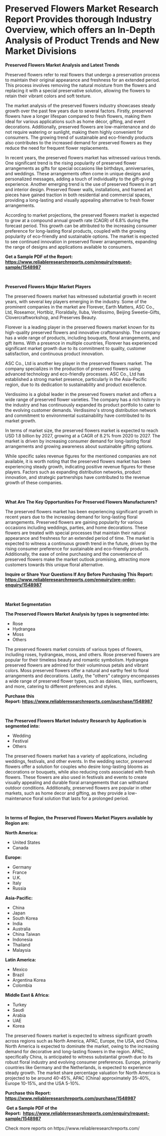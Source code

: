 <p><h1>Preserved Flowers Market Research Report Provides thorough Industry Overview, which offers an In-Depth Analysis of Product Trends and New Market Divisions</h1></p><p><strong>Preserved Flowers Market Analysis and Latest Trends</strong></p>
<p><p>Preserved flowers refer to real flowers that undergo a preservation process to maintain their original appearance and freshness for an extended period. This process involves removing the natural moisture from the flowers and replacing it with a special preservative solution, allowing the flowers to retain their vibrant colors and soft texture.</p><p>The market analysis of the preserved flowers industry showcases steady growth over the past few years due to several factors. Firstly, preserved flowers have a longer lifespan compared to fresh flowers, making them ideal for various applications such as home décor, gifting, and event decorations. Additionally, preserved flowers are low-maintenance and do not require watering or sunlight, making them highly convenient for consumers. The growing trend of sustainable and eco-friendly products also contributes to the increased demand for preserved flowers as they reduce the need for frequent flower replacements.</p><p>In recent years, the preserved flowers market has witnessed various trends. One significant trend is the rising popularity of preserved flower arrangements as gifts for special occasions like birthdays, anniversaries, and weddings. These arrangements often come in unique designs and personalized messages, adding a touch of individuality to the gift-giving experience. Another emerging trend is the use of preserved flowers in art and interior design. Preserved flower walls, installations, and framed art pieces have gained traction in both residential and commercial spaces, providing a long-lasting and visually appealing alternative to fresh flower arrangements.</p><p>According to market projections, the preserved flowers market is expected to grow at a compound annual growth rate (CAGR) of 6.8% during the forecast period. This growth can be attributed to the increasing consumer preference for long-lasting floral products, coupled with the growing popularity of eco-friendly and sustainable options. The market is expected to see continued innovation in preserved flower arrangements, expanding the range of designs and applications available to consumers.</p></p>
<p><strong>Get a Sample PDF of the Report:&nbsp; <a href="https://www.reliableresearchreports.com/enquiry/request-sample/1548987">https://www.reliableresearchreports.com/enquiry/request-sample/1548987</a></strong></p>
<p>&nbsp;</p>
<p><strong>Preserved Flowers Major Market Players</strong></p>
<p><p>The preserved flowers market has witnessed substantial growth in recent years, with several key players emerging in the industry. Some of the prominent companies in the market are Florever, Earth Matters, ASC Co., Ltd, Roseamor, Hortibiz, Floraldaily, Iluba, Verdissimo, Beijing Sweetie-Gifts, Clovercraftworkshop, and Preserves Beauty.</p><p>Florever is a leading player in the preserved flowers market known for its high-quality preserved flowers and innovative craftsmanship. The company has a wide range of products, including bouquets, floral arrangements, and gift items. With a presence in multiple countries, Florever has experienced significant market growth due to its commitment to quality, customer satisfaction, and continuous product innovation.</p><p>ASC Co., Ltd is another key player in the preserved flowers market. The company specializes in the production of preserved flowers using advanced technology and eco-friendly processes. ASC Co., Ltd has established a strong market presence, particularly in the Asia-Pacific region, due to its dedication to sustainability and product excellence.</p><p>Verdissimo is a global leader in the preserved flowers market and offers a wide range of preserved flower varieties. The company has a rich history in the industry and has continuously expanded its product portfolio to cater to the evolving customer demands. Verdissimo's strong distribution network and commitment to environmental sustainability have contributed to its market growth.</p><p>In terms of market size, the preserved flowers market is expected to reach USD 1.8 billion by 2027, growing at a CAGR of 8.2% from 2020 to 2027. The market is driven by increasing consumer demand for long-lasting floral arrangements and growing awareness about sustainable gifting options.</p><p>While specific sales revenue figures for the mentioned companies are not available, it is worth noting that the preserved flowers market has been experiencing steady growth, indicating positive revenue figures for these players. Factors such as expanding distribution networks, product innovation, and strategic partnerships have contributed to the revenue growth of these companies.</p></p>
<p>&nbsp;</p>
<p><strong>What Are The Key Opportunities For Preserved Flowers Manufacturers?</strong></p>
<p><p>The preserved flowers market has been experiencing significant growth in recent years due to the increasing demand for long-lasting floral arrangements. Preserved flowers are gaining popularity for various occasions including weddings, parties, and home decorations. These flowers are treated with special processes that maintain their natural appearance and freshness for an extended period of time. The market is expected to witness a continuous growth trend in the future, driven by the rising consumer preference for sustainable and eco-friendly products. Additionally, the ease of online purchasing and the convenience of preserved flowers make the market outlook promising, attracting more customers towards this unique floral alternative.</p></p>
<p><strong>Inquire or Share Your Questions If Any Before Purchasing This Report: <a href="https://www.reliableresearchreports.com/enquiry/pre-order-enquiry/1548987">https://www.reliableresearchreports.com/enquiry/pre-order-enquiry/1548987</a></strong></p>
<p>&nbsp;</p>
<p><strong>Market Segmentation</strong></p>
<p><strong>The Preserved Flowers Market Analysis by types is segmented into:</strong></p>
<p><ul><li>Rose</li><li>Hydrangea</li><li>Moss</li><li>Others</li></ul></p>
<p><p>The preserved flowers market consists of various types of flowers, including roses, hydrangeas, moss, and others. Rose preserved flowers are popular for their timeless beauty and romantic symbolism. Hydrangea preserved flowers are admired for their voluminous petals and vibrant colors. Moss preserved flowers offer a natural and earthy feel to floral arrangements and decorations. Lastly, the "others" category encompasses a wide range of preserved flower types, such as daisies, lilies, sunflowers, and more, catering to different preferences and styles.</p></p>
<p><strong>Purchase this Report:&nbsp;<a href="https://www.reliableresearchreports.com/purchase/1548987">https://www.reliableresearchreports.com/purchase/1548987</a></strong></p>
<p>&nbsp;</p>
<p><strong>The Preserved Flowers Market Industry Research by Application is segmented into:</strong></p>
<p><ul><li>Wedding</li><li>Festival</li><li>Others</li></ul></p>
<p><p>The preserved flowers market has a variety of applications, including weddings, festivals, and other events. In the wedding sector, preserved flowers offer a solution for couples who desire long-lasting blooms as decorations or bouquets, while also reducing costs associated with fresh flowers. These flowers are also used in festivals and events to create visually appealing and durable floral arrangements that can withstand outdoor conditions. Additionally, preserved flowers are popular in other markets, such as home decor and gifting, as they provide a low-maintenance floral solution that lasts for a prolonged period.</p></p>
<p>&nbsp;</p>
<p><strong>In terms of Region, the Preserved Flowers Market Players available by Region are:</strong></p>
<p>
    <p> <strong> North America: </strong>
        <ul>
            <li>United States</li>
            <li>Canada</li>
        </ul>
        </p> 
    <p> <strong> Europe: </strong>
        <ul>
            <li>Germany</li>
            <li>France</li>
            <li>U.K.</li>
            <li>Italy</li>
            <li>Russia</li>
        </ul>
        </p> 
    <p> <strong> Asia-Pacific: </strong>
        <ul>
            <li>China</li>
            <li>Japan</li>
            <li>South Korea</li>
            <li>India</li>
            <li>Australia</li>
            <li>China Taiwan</li>
            <li>Indonesia</li>
            <li>Thailand</li>
            <li>Malaysia</li>
        </ul>
        </p> 
    <p> <strong> Latin America: </strong>
        <ul>
            <li>Mexico</li>
            <li>Brazil</li>
            <li>Argentina Korea</li>
            <li>Colombia</li>
        </ul>
        </p> 
    <p> <strong> Middle East & Africa: </strong>
        <ul>
            <li>Turkey</li>
            <li>Saudi</li>
            <li>Arabia</li>
            <li>UAE</li>
            <li>Korea</li>
        </ul>
    </p>
    </p>
<p><p>The preserved flowers market is expected to witness significant growth across regions such as North America, APAC, Europe, the USA, and China. North America is expected to dominate the market, owing to the increasing demand for decorative and long-lasting flowers in the region. APAC, specifically China, is anticipated to witness substantial growth due to its robust floral industry and evolving consumer preferences. Europe, primarily countries like Germany and the Netherlands, is expected to experience steady growth. The market share percentage valuation for North America is projected to be around 40-45%, APAC (China) approximately 35-40%, Europe 10-15%, and the USA 5-10%.</p></p>
<p><strong>Purchase this Report: <a href="https://www.reliableresearchreports.com/purchase/1548987">https://www.reliableresearchreports.com/purchase/1548987</a></strong></p>
<p>&nbsp;<strong>Get a Sample PDF of the Report:&nbsp;&nbsp;<a href="https://www.reliableresearchreports.com/enquiry/request-sample/1548987">https://www.reliableresearchreports.com/enquiry/request-sample/1548987</a></strong></p>
<p><strong></strong></p>
<p>Check more reports on https://www.reliableresearchreports.com/</p>